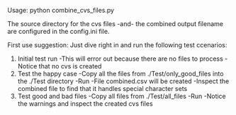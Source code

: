Usage: python combine_cvs_files.py

The source directory for the cvs files -and- the combined output filename are configured in the config.ini file.

First use suggestion: Just dive right in and run the following test ccenarios:

1. Initial test run 
    -This will error out because there are no files to process
    -Notice that no cvs is created
3. Test the happy case 
    -Copy all the files from ./Test/only_good_files into the ./Test directory
    -Run 
    -File combined.csv will be created
    -Inspect the combined file to find that it handles special character sets
3. Test good and bad files
    -Copy all files from ./Test/all_files
    -Run
    -Notice the warnings and inspect the created cvs files

